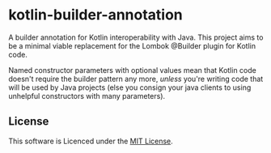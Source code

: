 # kotlin-builder-annotation
A builder annotation for Kotlin interoperability with Java.
This project aims to be a minimal viable replacement for the Lombok @Builder plugin for Kotlin code.

Named constructor parameters with optional values mean that Kotlin code doesn't require the builder pattern any more,
_unless_ you're writing code that will be used by Java projects 
(else you consign your java clients to using unhelpful constructors with many parameters).



## License
This software is Licenced under the [MIT License](LICENSE.md).

